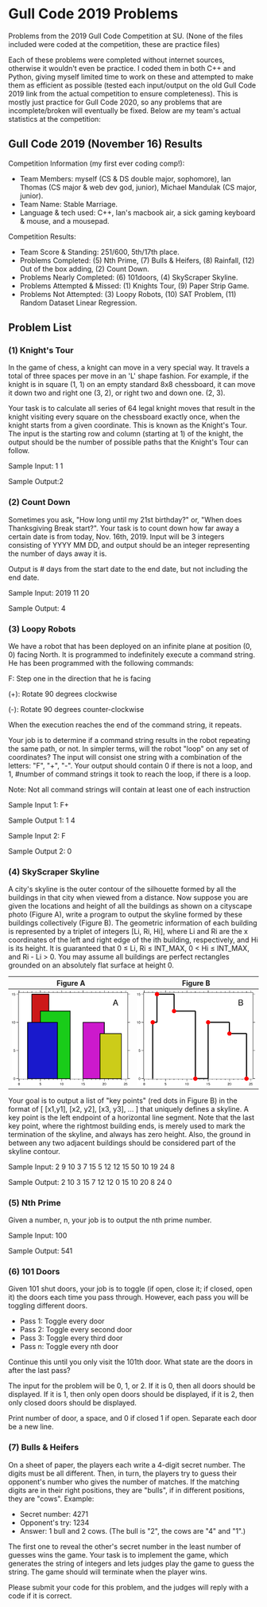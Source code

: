# Gull Code 2019 Problems

Problems from the 2019 Gull Code Competition at SU.  (None of the files included were coded at the competition, these are practice files)

Each of these problems were completed without internet sources, otherwise it wouldn't even be practice.  I coded them in both C++ and Python, giving myself limited time to work on these and attempted to make them as efficient as possible (tested each input/output on the old Gull Code 2019 link from the actual competition to ensure completeness).  This is mostly just practice for Gull Code 2020, so any problems that are incomplete/broken will eventually be fixed.  Below are my team's actual statistics at the competition:

## Gull Code 2019 (November 16) Results

Competition Information (my first ever coding comp!):

- Team Members: myself (CS & DS double major, sophomore), Ian Thomas (CS major & web dev god, junior), Michael Mandulak (CS major, junior).
- Team Name: Stable Marriage.
- Language & tech used: C++, Ian's macbook air, a sick gaming keyboard & mouse, and a mousepad.


Competition Results:

- Team Score & Standing: 251/600, 5th/17th place.
- Problems Completed: (5) Nth Prime, (7) Bulls & Heifers, (8) Rainfall, (12) Out of the box adding, (2) Count Down.
- Problems Nearly Completed: (6) 101doors, (4) SkyScraper Skyline.
- Problems Attempted & Missed: (1) Knights Tour, (9) Paper Strip Game.
- Problems Not Attempted: (3) Loopy Robots, (10) SAT Problem, (11) Random Dataset Linear Regression.

## Problem List


### (1) Knight's Tour

In the game of chess, a knight can move in a very special way. It travels a total of three spaces per move in an 'L' shape fashion. For example, if the knight is in square (1, 1) on an empty standard 8x8 chessboard, it can move it down two and right one (3, 2), or right two and down one. (2, 3). 

Your task is to calculate all series of 64 legal knight moves that result in the knight visiting every square on the chessboard exactly once, when the knight starts from a given coordinate. This is known as the Knight's Tour. The input is the starting row and column (starting at 1) of the knight, the output should be the number of possible paths that the Knight's Tour can follow.

Sample Input: 1 1

Sample Output:2


### (2) Count Down

Sometimes you ask, "How long until my 21st birthday?" or, "When does Thanksgiving Break start?". Your task is to count down how far away a certain date is from today, Nov. 16th, 2019. Input will be 3 integers consisting of YYYY MM DD, and output should be an integer representing the number of days away it is.

Output is # days from the start date to the end date, but not including the end date.

Sample Input: 2019 11 20

Sample Output: 4


### (3) Loopy Robots

We have a robot that has been deployed on an infinite plane at position (0, 0) facing North. It is programmed to indefinitely execute a command string. He has been programmed with the following commands:

F: Step one in the direction that he is facing

(+): Rotate 90 degrees clockwise

(-): Rotate 90 degrees counter-clockwise

When the execution reaches the end of the command string, it repeats.


Your job is to determine if a command string results in the robot repeating the same path, or not. In simpler terms, will the robot "loop" on any set of coordinates? The input will consist one string with a combination of the letters: "F", "+", "-". Your output should contain 0 if there is not a loop, and 1, #number of command strings it took to reach the loop, if there is a loop.

Note: Not all command strings will contain at least one of each instruction

Sample Input 1: F+

Sample Output 1: 1 4

Sample Input 2: F

Sample Output 2: 0


### (4) SkyScraper Skyline

A city's skyline is the outer contour of the silhouette formed by all the buildings in that city when viewed from a distance. Now suppose you are given the locations and height of all the buildings as shown on a cityscape photo (Figure A), write a program to output the skyline formed by these buildings collectively (Figure B). The geometric information of each building is represented by a triplet of integers [Li, Ri, Hi], where Li and Ri are the x coordinates of the left and right edge of the ith building, respectively, and Hi is its height. It is guaranteed that 0 ≤ Li, Ri ≤ INT_MAX, 0 < Hi ≤ INT_MAX, and Ri - Li > 0. You may assume all buildings are perfect rectangles grounded on an absolutely flat surface at height 0.

Figure A                   |  Figure B
:-------------------------:|:-------------------------:
![](skyline1.png)          |  ![](skyline2.png)

Your goal is to output a list of "key points" (red dots in Figure B) in the format of [ [x1,y1], [x2, y2], [x3, y3], ... ] that uniquely defines a skyline. A key point is the left endpoint of a horizontal line segment. Note that the last key point, where the rightmost building ends, is merely used to mark the termination of the skyline, and always has zero height. Also, the ground in between any two adjacent buildings should be considered part of the skyline contour.

Sample Input: 2 9 10 3 7 15 5 12 12 15 50 10 19 24 8

Sample Output: 2 10 3 15 7 12 12 0 15 10 20 8 24 0


### (5) Nth Prime

Given a number, n, your job is to output the nth prime number. 

Sample Input: 100

Sample Output: 541


### (6) 101 Doors

Given 101 shut doors, your job is to toggle (if open, close it; if closed, open it) the doors each time you pass through. However, each pass you will be toggling different doors. 


- Pass 1: Toggle every door
- Pass 2: Toggle every second door
- Pass 3: Toggle every third door
- Pass n: Toggle every nth door


Continue this until you only visit the 101th door. What state are the doors in after the last pass?


The input for the problem will be 0, 1, or 2. If it is 0, then all doors should be displayed. If it is 1, then only open doors should be displayed, if it is 2, then only closed doors should be displayed. 


Print number of door, a space, and 0 if closed 1 if open. Separate each door be a new line.


### (7) Bulls & Heifers

On a sheet of paper, the players each write a 4-digit secret number. The digits must be all different. Then, in turn, the players try to guess their opponent's number who gives the number of matches. If the matching digits are in their right positions, they are "bulls", if in different positions, they are "cows". Example:

- Secret number: 4271
- Opponent's try: 1234
- Answer: 1 bull and 2 cows. (The bull is "2", the cows are "4" and "1".)


The first one to reveal the other's secret number in the least number of guesses wins the game. Your task is to implement the game, which generates the string of integers and lets judges play the game to guess the string. The game should will terminate when the player wins.

Please submit your code for this problem, and the judges will reply with a code if it is correct.

